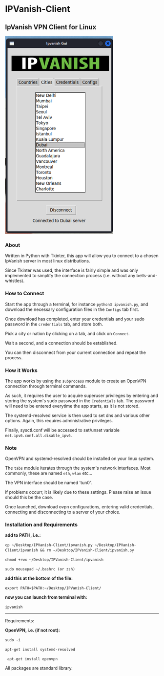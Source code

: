 # IPVanish-Client

## IpVanish VPN Client for Linux


![Alt text](assets/screenshot.png "Ipvanish GUI running on Kali")


### About

Written in Python with Tkinter, this app will allow you to connect to a chosen IpVanish server in most linux distributions. 


Since Tkinter was used, the interface is fairly simple and was only implemented to simplify the connection process (i.e. without any bells-and-whistles).

### How to Connect 

Start the app through a terminal, for instance ```python3 ipvanish.py```, and download the necessary configuration files in the ```Configs``` tab first.

Once download has completed, enter your credentials and your sudo password in the ```credentials``` tab, and store both.

Pick a city or nation by clicking on a tab, and click on ```Connect```. 

Wait a second, and a connection should be established.

You can then disconnect from your current connection and repeat the process. 

### How it Works

The app works by using the ```subprocess``` module to create an OpenVPN connection through terminal commands. 

As such, it requires the user to acquire superuser privileges by entering and storing the system's sudo password in the ```Credentials``` tab. The password will need to be entered everytime the app starts, as it is not stored.

The systemd-resolved service is then used to set dns and various other options. Again, this requires administrative privileges.

Finally, sysctl.conf will be accessed to set/unset variable ```net.ipv6.conf.all.disable_ipv6```.

### Note   

OpenVPN and systemd-resolved should be installed on your linux system.

The ```tabs``` module iterates through the system's network interfaces. Most commonly, these are named ```eth```, ```wlan``` etc...

The VPN interface should be named 'tun0'.

If problems occurr, it is likely due to these settings. Please raise an issue should this be the case.

Once launched, download ovpn configurations, entering valid credentials, connecting and disconnecting to a server of your choice.

### Installation and Requirements

**add to PATH, i.e.:**

```cp ~/Desktop/IPVanish-Client/ipvanish.py ~/Desktop/IPVanish-Client/ipvanish && rm ~/Desktop/IPVanish-Client/ipvanish.py```

```chmod +rwx ~/Desktop/IPVanish-Client/ipvanish```

```sudo mousepad ~/.bashrc (or zsh)```

**add this at the bottom of the file:**

```export PATH=$PATH:~/Desktop/IPVanish-Client/```

**now you can launch from terminal with:**

```ipvanish```

---------------------------------------------------------------------------------------------------

Requirements: 

**OpenVPN, i.e. (if not root):**

``` sudo -i ```

```apt-get install systemd-resolved```

``` apt-get install openvpn```

All packages are standard library.




